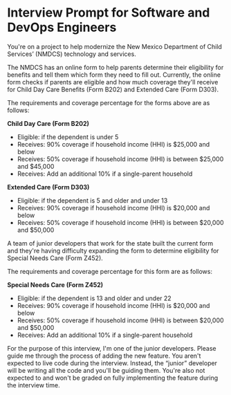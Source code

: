 
# Interview Prompt for Software and DevOps Engineers

You're on a project to help modernize the New Mexico Department of Child Services’ (NMDCS) technology and services.

The NMDCS has an online form to help parents determine their eligibility for benefits and tell them which form they need to fill out. Currently, the online form checks if parents are eligible and how much coverage they'll receive for Child Day Care Benefits (Form B202) and Extended Care (Form D303).

The requirements and coverage percentage for the forms above are as follows:

**Child Day Care (Form B202)**
* Eligible: if the dependent is under 5
* Receives: 90% coverage if household income (HHI) is $25,000 and below
* Receives: 50% coverage if household income (HHI) is between $25,000 and $45,000
* Receives: Add an additional 10% if a single-parent household

**Extended Care (Form D303)**
* Eligible: if the dependent is 5 and older and under 13
* Receives: 90% coverage if household income (HHI) is $20,000 and below
* Receives: 50% coverage if household income (HHI) is between $20,000 and $50,000

A team of junior developers that work for the state built the current form and they're having difficulty expanding the form to determine eligibility for Special Needs Care (Form Z452).

The requirements and coverage percentage for this form are as follows:

**Special Needs Care (Form Z452)**
* Eligible: if the dependent is 13 and older and under 22
* Receives: 90% coverage if household income (HHI) is $20,000 and below
* Receives: 50% coverage if household income (HHI) is between $20,000 and  $50,000
* Receives: Add an additional 10% if a single-parent household

For the purpose of this interview, I'm one of the junior developers. Please guide me through the process of adding the new feature. You aren't expected to live code during the interview. Instead, the “junior” developer will be writing all the code and you'll be guiding them. You're also not expected to and won't be graded on fully implementing the feature during the interview time.
